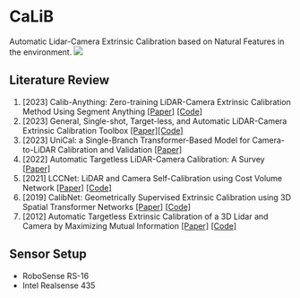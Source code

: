 # CaLiB
Automatic Lidar-Camera Extrinsic Calibration based on Natural Features in the environment.
![](https://github.com/Barath19/CaLiB/blob/main/assets/projection.gif)


## Literature Review

1. [2023] Calib-Anything: Zero-training LiDAR-Camera Extrinsic Calibration Method Using Segment Anything [[Paper]](https://arxiv.org/pdf/2306.02656.pdf) [[Code]](https://github.com/OpenCalib/CalibAnything)
2. [2023] General, Single-shot, Target-less, and Automatic LiDAR-Camera Extrinsic Calibration Toolbox [[Paper]](https://staff.aist.go.jp/k.koide/assets/pdf/icra2023.pdf)[[Code]](https://github.com/koide3/direct_visual_lidar_calibration)
3. [2023] UniCal: a Single-Branch Transformer-Based Model for Camera-to-LiDAR Calibration and Validation [[Paper]](https://arxiv.org/pdf/2304.09715.pdf) 
4. [2022] Automatic Targetless LiDAR-Camera Calibration: A Survey [[Paper]](https://assets.researchsquare.com/files/rs-2018540/v1_covered.pdf?c=1662143074)
5. [2021] LCCNet: LiDAR and Camera Self-Calibration using Cost Volume Network [[Paper]](https://arxiv.org/pdf/2012.13901.pdf) [[Code]](https://github.com/IIPCVLAB/LCCNet)
6. [2019] CalibNet: Geometrically Supervised Extrinsic Calibration using 3D Spatial Transformer Networks [[Paper]](https://arxiv.org/pdf/1803.08181.pdf) [[Code]](https://github.com/epiception/CalibNet)
7. [2012]  Automatic Targetless Extrinsic Calibration of a 3D Lidar and Camera by Maximizing Mutual Information [[Paper]](http://robots.engin.umich.edu/publications/gpandey-2012a.pdf) [[Code]](https://github.com/xmba15/automatic_lidar_camera_calibration)

## Sensor Setup

- RoboSense RS-16
- Intel Realsense 435

## 
